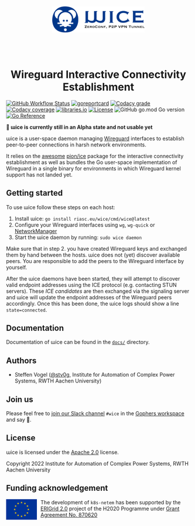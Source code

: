 <p align="center" >
    <img style="width: 50%; margin: 4em 0" src="docs/wice_logo.svg" alt="wice logo" />
    <h1 align="center">Wireguard Interactive Connectivity Establishment</h1>
</p>

[![GitHub Workflow Status](https://img.shields.io/github/workflow/status/stv0g/wice/build?style=flat-square)](https://github.com/stv0g/wice/actions)
[![goreportcard](https://goreportcard.com/badge/github.com/stv0g/wice?style=flat-square)](https://goreportcard.com/report/riasc.eu/wice)
[![Codacy grade](https://img.shields.io/codacy/grade/4c4ecfff2f0d43948ded3d90f0bcf0cf?style=flat-square)](https://app.codacy.com/gh/stv0g/wice/)
[![Codacy coverage](https://img.shields.io/codacy/coverage/4c4ecfff2f0d43948ded3d90f0bcf0cf?style=flat-square)](https://app.codacy.com/gh/stv0g/wice/)
[![libraries.io](https://img.shields.io/librariesio/github/stv0g/wice?style=flat-square)](https://libraries.io/github/stv0g/wice)
[![License](https://img.shields.io/github/license/stv0g/wice?style=flat-square)](https://github.com/stv0g/wice/blob/master/LICENSE)
![GitHub go.mod Go version](https://img.shields.io/github/go-mod/go-version/stv0g/wice?style=flat-square)
[![Go Reference](https://pkg.go.dev/badge/github.com/stv0g/wice.svg)](https://pkg.go.dev/github.com/stv0g/wice)

<!-- [![DOI](https://zenodo.org/badge/413409974.svg)](https://zenodo.org/badge/latestdoi/413409974) -->

**🚧 ɯice is currently still in an Alpha state and not usable yet**

ɯice is a user-space daemon managing [Wireguard][wireguard] interfaces to establish peer-to-peer connections in harsh network environments.

It relies on the [awesome](https://github.com/pion/awesome-pion) [pion/ice][pion-ice] package for the interactive connectivity establishment as well as bundles the Go user-space implementation of Wireguard in a single binary for environments in which Wireguard kernel support has not landed yet.

## Getting started

To use ɯice follow these steps on each host:

1.  Install ɯice: `go install riasc.eu/wice/cmd/wice@latest`
2.  Configure your Wireguard interfaces using `wg`, `wg-quick` or [NetworkManager](https://blogs.gnome.org/thaller/2019/03/15/wireguard-in-networkmanager/)
3.  Start the ɯice daemon by running: `sudo wice daemon`

Make sure that in step 2. you have created Wireguard keys and exchanged them by hand between the hosts.
ɯice does not (yet) discover available peers. You are responsible to add the peers to the Wireguard interface by yourself.

After the ɯice daemons have been started, they will attempt to discover valid endpoint addresses using the ICE protocol (e.g. contacting STUN servers).
These _ICE candidates_ are then exchanged via the signaling server and ɯice will update the endpoint addresses of the Wireguard peers accordingly.
Once this has been done, the ɯice logs should show a line `state=connected`.

## Documentation

Documentation of ɯice can be found in the [`docs/`](./docs) directory.

## Authors

-   Steffen Vogel ([@stv0g](https://github.com/stv0g), Institute for Automation of Complex Power Systems, RWTH Aachen University)

## Join us

Please feel free to [join our Slack channel](https://join.slack.com/t/gophers/shared_invite/zt-1447h1rgj-s9W5BcyRzBxUwNAZJUKmaQ) `#wice` in the [Gophers workspace](https://gophers.slack.com/) and say 👋.

## License

ɯice is licensed under the [Apache 2.0](./LICENSE) license.

Copyright 2022 Institute for Automation of Complex Power Systems, RWTH Aachen University

## Funding acknowledgement

<img alt="European Flag" src="./docs/flag_of_europe.svg" align="left" style="height: 4em; margin-right: 10px"/> The development of `k8s-netem`  has been supported by the [ERIGrid 2.0](https://erigrid2.eu) project of the H2020 Programme under [Grant Agreement No. 870620](https://cordis.europa.eu/project/id/870620)

[wireguard]: https://wireguard.com

[pion-ice]: https://github.com/pion/ice

[wice]: https://github.com/stv0g/wice

[erigrid]: https://erigrid2.eu
